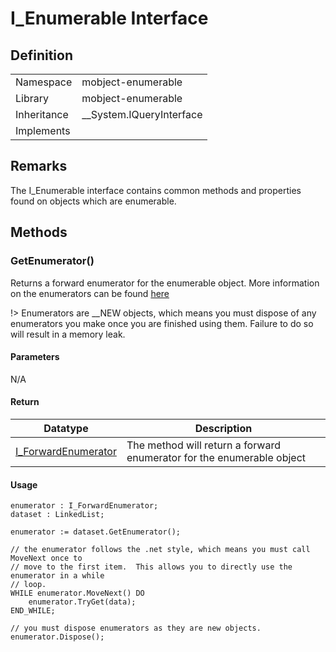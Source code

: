 # I_Enumerable Interface

## Definition

|             |                            |
| ----------- | -------------------------- |
| Namespace   | mobject-enumerable         |
| Library     | mobject-enumerable         |
| Inheritance | \_\_System.IQueryInterface |
| Implements  |                            |

## Remarks

The I_Enumerable interface contains common methods and properties found on objects which are enumerable.

## Methods

### GetEnumerator()

Returns a forward enumerator for the enumerable object. More information on the enumerators can be found [here](i-forward-enumerator.md)

!> Enumerators are \_\_NEW objects, which means you must dispose of any enumerators you make once you are finished using them. Failure to do so will result in a memory leak.

#### Parameters

N/A

#### Return

| Datatype                                       | Description                                                           |
| ---------------------------------------------- | --------------------------------------------------------------------- |
| [I_ForwardEnumerator](i-forward-enumerator.md) | The method will return a forward enumerator for the enumerable object |

#### Usage

```declaration
enumerator : I_ForwardEnumerator;
dataset : LinkedList;
```

```body
enumerator := dataset.GetEnumerator();

// the enumerator follows the .net style, which means you must call MoveNext once to
// move to the first item.  This allows you to directly use the enumerator in a while
// loop.
WHILE enumerator.MoveNext() DO
	enumerator.TryGet(data);
END_WHILE;

// you must dispose enumerators as they are new objects.
enumerator.Dispose();
```

